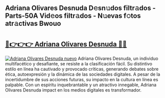 ## Adriana Olivares Desnuda D𝚎sn𝚞dos filtr𝚊dos - Parts-50A Vid𝚎os filtr𝚊dos - N𝚞evas f𝚘tos atr𝚊ctivas Bwouo

# <h2><a href="http://mbe6ug.tromn.icu/?c=Adriana+Olivares+Desnuda">🔗👉👉👉 Adriana Olivares Desnuda 🔗🔗</a></h2>

[![Adriana Olivares Desnuda nuevo](https://i.imgur.com/pEAQMta.gif)](http://mbe6ug.tromn.icu/?c=Adriana+Olivares+Desnuda)
Adriana Olivares Desnuda, un individuo multifacético y desafiante, se resiste a la clasificación fácil. Su distintivo estilo en línea ha cautivado y provocado críticas, generando debates sobre ética, autoexpresión y la dinámica de las sociedades digitales. A pesar de la incertidumbre de sus acciones futuras, su impacto en la cultura en línea es palpable. Con un espíritu inquebrantable y un atractivo innegable, Adriana Olivares Desnuda impact en los medios digitales es transformador.
